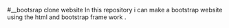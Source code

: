 #__bootsrap clone website
In this repository i can make a bootstrap website using the html and bootstrap frame work .
